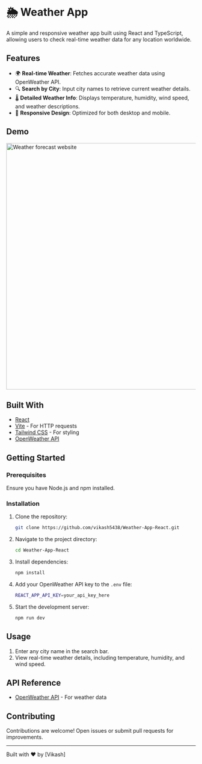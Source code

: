# 🌦️ Weather App

A simple and responsive weather app built using React and TypeScript, allowing users to check real-time weather data for any location worldwide.

## Features

- 🌍 **Real-time Weather**: Fetches accurate weather data using OpenWeather API.
- 🔍 **Search by City**: Input city names to retrieve current weather details.
- 🌡️ **Detailed Weather Info**: Displays temperature, humidity, wind speed, and weather descriptions.
- 📱 **Responsive Design**: Optimized for both desktop and mobile.

## Demo
<img width="655" alt="Weather forecast website" src="https://github.com/user-attachments/assets/3a4ba5e2-f833-4d64-b9a9-6dfc2c2b1ba5">



## Built With

- [React](https://reactjs.org/)
- [Vite](https://vitejs.dev/) - For HTTP requests
- [Tailwind CSS](https://tailwindcss.com/) - For styling
- [OpenWeather API](https://openweathermap.org/api)

## Getting Started

### Prerequisites

Ensure you have Node.js and npm installed.

### Installation

1. Clone the repository:
    ```bash
    git clone https://github.com/vikash5438/Weather-App-React.git
    ```
2. Navigate to the project directory:
    ```bash
    cd Weather-App-React
    ```
3. Install dependencies:
    ```bash
    npm install
    ```
4. Add your OpenWeather API key to the `.env` file:
    ```bash
    REACT_APP_API_KEY=your_api_key_here
    ```
5. Start the development server:
    ```bash
    npm run dev
    ```

## Usage

1. Enter any city name in the search bar.
2. View real-time weather details, including temperature, humidity, and wind speed.

## API Reference

- [OpenWeather API](https://openweathermap.org/api) - For weather data

## Contributing

Contributions are welcome! Open issues or submit pull requests for improvements. 

---

Built with ❤️ by [Vikash]
